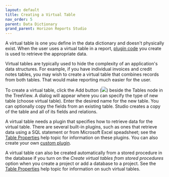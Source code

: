 ```yaml
---
layout: default
title: Creating a Virtual Table
nav_order: 5
parent: Data Dictionary
grand_parent: Horizon Reports Studio
---
```


A virtual table is one you define in the data dictionary and doesn't physically exist. When the user uses a virtual table in a report, [plugin code](vfps://Topic/_3QV0W6BRP) you create is used to retrieve the appropriate data.

Virtual tables are typically used to hide the complexity of an application's data structures. For example, if you have individual invoices and credit notes tables, you may wish to create a virtual table that combines records from both tables. That would make reporting much easier for the user.

To create a virtual table, click the Add button (![](images\addbutton.png)) beside the Tables node in the TreeView. A dialog will appear where you can specify the type of new table (choose virtual table). Enter the desired name for the new table. You can optionally copy the fields from an existing table. Studio creates a copy of the table and all of its fields and relations.

A virtual table needs a plugin that specifies how to retrieve data for the virtual table. There are several built-in plugins, such as ones that retrieve data using a SQL statement or from Microsoft Excel speadsheet; see the [Table Properties](vfps://Topic/_0PR0RMH8X) help topic for information on these plugins. You can also create your own [custom plugin](VFPS://Topic/_3QV0SA9WN).

A virtual table can also be created automatically from a stored procedure in the database if you turn on the *Create virtual tables from stored procedures* option when you create a project or add a database to a project. See the [Table Properties](vfps://Topic/_0PR0RMH8X) help topic for information on such virtual tables.
